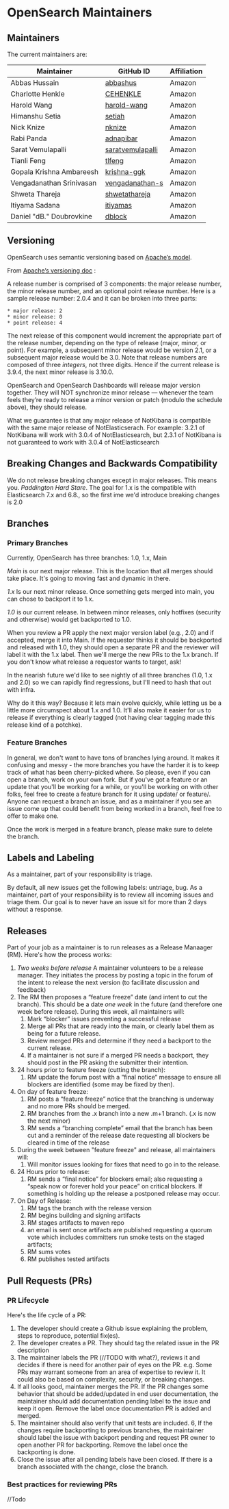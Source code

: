 # OpenSearch Maintainers

## Maintainers

The current maintainers are:

| Maintainer | GitHub ID | Affiliation |
| --------------- | --------- | ----------- |
| Abbas Hussain | [abbashus](https://github.com/abbashus) | Amazon |
| Charlotte Henkle | [CEHENKLE](https://github.com/CEHENKLE) | Amazon |
| Harold Wang | [harold-wang](https://github.com/harold-wang) | Amazon |
| Himanshu Setia | [setiah](https://github.com/setiah) | Amazon |
| Nick Knize | [nknize](https://github.com/nknize) | Amazon |
| Rabi Panda | [adnapibar](adnapibar) | Amazon |
| Sarat Vemulapalli | [saratvemulapalli](https://github.com/saratvemulapalli) | Amazon |
| Tianli Feng | [tlfeng](https://github.com/tlfeng) | Amazon |
| Gopala Krishna Ambareesh | [krishna-ggk](https://github.com/krishna-ggk) |Amazon |
| Vengadanathan Srinivasan | [vengadanathan-s](https://github.com/vengadanathan-s) | Amazon |
| Shweta Thareja |[shwetathareja](https://github.com/shwetathareja) | Amazon |
| Itiyama Sadana | [itiyamas](https://github.com/itiyamas) | Amazon |
| Daniel "dB." Doubrovkine | [dblock](https://github.com/dblock) | Amazon |

## Versioning

OpenSearch uses semantic versioning based on [Apache’s model](https://commons.apache.org/releases/versioning.html).  

From [Apache’s versioning doc](https://commons.apache.org/releases/versioning.html) : 

A release number is comprised of 3 components: the major release number, the minor release number, and an optional point release number. Here is a sample release number:
2.0.4
and it can be broken into three parts:

    * major release: 2
    * minor release: 0
    * point release: 4

The next release of this component would increment the appropriate part of the release number, depending on the type of release (major, minor, or point). For example, a subsequent minor release would be version 2.1, or a subsequent major release would be 3.0.
Note that release numbers are composed of three _integers_, not three digits. Hence if the current release is 3.9.4, the next minor release is 3.10.0.

OpenSearch and OpenSearch Dashboards will release major version together.   They will NOT synchronize minor release — whenever the team feels they’re ready to release a minor version or patch (modulo the schedule above), they should release.   

What we guarantee is that any major release of NotKibana is compatible with the same major release of NotElasticserach.  For example:   3.2.1 of NotKibana will work with 3.0.4 of NotElasticsearch, but 2.3.1 of NotKibana is not guaranteed to work with 3.0.4 of NotElasticsearch

## Breaking Changes and Backwards Compatibility

We do not release breaking changes except in major releases.  This means you.  *Paddington Hard Stare*.  The goal for 1.x is the compatible with Elasticsearch 7.x and 6.8., so the first ime we'd introduce breaking changes is 2.0

## Branches

### Primary Branches 
Currently, OpenSearch has three branches: 1.0, 1.x, Main

*Main* is our next major release. This is the location that all merges should take place. It's going to moving fast and dynamic in there.

*1.x* Is our next minor release. Once something gets merged into main, you can chose to backport it to 1.x.

*1.0* is our current release. In between minor releases, only hotfixes (security and otherwise) would get backported to 1.0.

When you review a PR apply the next major version label (e.g., 2.0) and if accepted, merge it into Main. If the requestor thinks it should be backported and released with 1.0, they should open a separate PR and the reviewer will label it with the 1.x label. Then we'll merge the new PRs to the 1.x branch. If you don't know what release a requestor wants to target, ask!

In the nearish future we'd like to see nightly of all three branches (1.0, 1.x and 2.0) so we can rapidly find regressions, but I'll need to hash that out with infra.

Why do it this way?
Because it lets main evolve quickly, while letting us be a little more circumspect about 1.x and 1.0. It'll also make it easier for us to release if everything is clearly tagged (not having clear tagging made this release kind of a potchke).

### Feature Branches
In general, we don't want to have tons of branches lying around. It makes it confusing and messy - the more branches you have the harder it is to keep track of what has been cherry-picked where.  So please, even if you can open a branch, work on your own fork.  But if you've got a feature or an update that you'll be working for a while, or you'll be working on with other folks, feel free to create a feature branch for it using update/<thing> or feature/<thing>.  Anyone can request a branch an issue, and as a maintainer if you see an issue come up that could benefit from being worked in a branch, feel free to offer to make one. 

Once the work is merged in a feature branch, please make sure to delete the branch.  

## Labels and Labeling 

As a maintainer, part of your responsibility is triage.  

By default, all new issues get the following labels:  untriage, bug.  As a maintainer, part of your responsibility is to review all incoming issues and triage them.  Our goal is to never have an issue sit for more than 2 days without a response.  


## Releases

Part of your job as a maintainer is to run releases as a Release Manaager (RM).  Here's how the process works:

1. *Two weeks before release* A maintainer volunteers to be a release manager.  They initiates the process by posting a topic in the forum of the intent to release the next version (to facilitate discussion and feedback)
2. The RM then proposes a “feature freeze” date (and intent to cut the branch).  This should be a date  *one week* in the future (and therefore one week before release).  During this week, all maintainers will: 
	1. Mark “blocker” issues preventing a successful release
	2. Merge all PRs that are ready into the main, or clearly label them as being for a future release.  
	3. Review merged PRs and determine if they need a backport to the current release. 
	4. If a maintainer is not sure if a merged PR needs a backport, they should post in the PR asking the submitter their intention. 
3. 24 hours prior to feature freeze (cutting the branch):
    1. RM update the forum post with a “final notice“ message to ensure all blockers are identified (some may be fixed by then).
4. On day of feature freeze:
    1. RM posts a “feature freeze” notice that the branching is underway and no more PRs should be merged.
    2. RM branches from the .x branch into a new .m+1 branch. (.x is now the next minor)
    3. RM sends a “branching complete” email that the branch has been cut and a reminder of the release date requesting all blockers be cleared in time of the release
5. During the week between "feature freeze" and release, all maintainers will:
	1. Will monitor issues looking for fixes that need to go in to the release. 
5. 24 Hours prior to release:
    1. RM sends a “final notice” for blockers email; also requesting a “speak now or forever hold your peace” on critical blockers. If something is holding up the release a postponed release may occur.
6. On Day of Release:
    1. RM tags the branch with the release version
    2. RM begins building and signing artifacts
    3. RM stages artifacts to maven repo 
    4. an email is sent once artifacts are published requesting a quorum vote which includes committers run smoke tests on the staged artifacts;
    5. RM sums votes 
    6. RM publishes tested artifacts


## Pull Requests (PRs)

### PR Lifecycle

Here's the life cycle of a PR:

1. The developer should create a Github issue explaining the problem, steps to reproduce, potential fix(es).
2. The developer creates a PR.  They should tag the related issue in the PR description
3. The maintainer labels the PR (//TODO with what?), reviews it and decides if there is need for another pair of eyes on the PR. e.g. Some PRs may warrant someone from an area of expertise to review it. It could also be based on complexity, security, or breaking changes.
4.  If all looks good, maintainer merges the PR. If the PR changes some behavior that should be added/updated in end user documentation, the maintainer should add documentation pending label to the issue and keep it open. Remove the label once documentation PR is added and merged.
5. The maintainer should also verify that unit tests are included. 
6,  If the changes require backporting to previous branches, the maintainer should label the issue with backport pending and request PR owner to open another PR for backporting. Remove the label once the backporting is done.
7. Close the issue after all pending labels have been closed.  If there is a branch associated with the change, close the branch. 

### Best practices for reviewing PRs
//Todo 